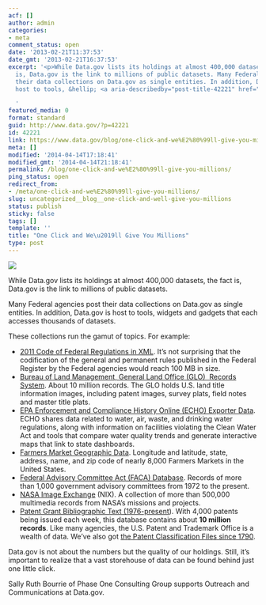 ```yaml
---
acf: []
author: admin
categories:
- meta
comment_status: open
date: '2013-02-21T11:37:53'
date_gmt: '2013-02-21T16:37:53'
excerpt: '<p>While Data.gov lists its holdings at almost 400,000 datasets, the fact
  is, Data.gov is the link to millions of public datasets. Many Federal agencies post
  their data collections on Data.gov as single entities. In addition, Data.gov is
  host to tools, &hellip; <a aria-describedby="post-title-42221" href="https://www.data.gov/blog/one-click-and-we%E2%80%99ll-give-you-millions">Continued</a></p>

  '
featured_media: 0
format: standard
guid: http://www.data.gov/?p=42221
id: 42221
link: https://www.data.gov/blog/one-click-and-we%E2%80%99ll-give-you-millions
meta: []
modified: '2014-04-14T17:18:41'
modified_gmt: '2014-04-14T21:18:41'
permalink: /blog/one-click-and-we%E2%80%99ll-give-you-millions/
ping_status: open
redirect_from:
- /meta/one-click-and-we%E2%80%99ll-give-you-millions/
slug: uncategorized__blog__one-click-and-well-give-you-millions
status: publish
sticky: false
tags: []
template: ''
title: "One Click and We\u2019ll Give You Millions"
type: post
---
```

![](https://s3.amazonaws.com/bsp-ocsit-prod-east-appdata/datagov/wordpress/2013/10/IMAGE%20FINAL%2022113%20BLOG.PNG)


While Data.gov lists its holdings at almost 400,000 datasets, the fact is, Data.gov is the link to millions of public datasets. 


Many Federal agencies post their data collections on Data.gov as single entities. In addition, Data.gov is host to tools, widgets and gadgets that each accesses thousands of datasets.


These collections run the gamut of topics. For example:


* [2011 Code of Federal Regulations in XML](https://explore.data.gov/Other/2011-Code-of-Federal-Regulations-in-XML/icbq-beqy). It’s not surprising that the codification of the general and permanent rules published in the Federal Register by the Federal agencies would reach 100 MB in size.
* [Bureau of Land Management, General Land Office (GLO)  Records System](https://explore.data.gov/Geography-and-Environment/Bureau-of-Land-Management-General-Land-Office-Reco/rm2y-d8hv). About 10 million records. The GLO holds U.S. land title information images, including patent images, survey plats, field notes and master title plats.
* [EPA Enforcement and Compliance History Online (ECHO) Exporter Data](https://explore.data.gov/Geography-and-Environment/Bureau-of-Land-Management-General-Land-Office-Reco/rm2y-d8hv). ECHO shares data related to water, air, waste, and drinking water regulations, along with information on facilities violating the Clean Water Act and tools that compare water quality trends and generate interactive maps that link to state dashboards.
* [Farmers Market Geographic Data](https://explore.data.gov/Agriculture/Farmers-Markets-Geographic-Data/wfna-38ey). Longitude and latitude, state, address, name, and zip code of nearly 8,000 Farmers Markets in the United States.
* [Federal Advisory Committee Act (FACA) Database](https://explore.data.gov/Information-and-Communications/Federal-Advisory-Committee-Act-FACA-Database-Compl/ee5n-9bkw). Records of more than 1,000 government advisory committees from 1972 to the present.
* [NASA Image Exchange](https://explore.data.gov/Science-and-Technology/NASA-Image-Exchange/irva-tgt8) (NIX). A collection of more than 500,000 multimedia records from NASA’s missions and projects.
* [Patent Grant Bibliographic Text (1976-present](https://explore.data.gov/Business-Enterprise/Patent-Grant-Bibliographic-Text-1976-Present-/8du5-jxih)). With 4,000 patents being issued each week, this database contains about **10 million records**. Like many agencies, the U.S. Patent and Trademark Office is a wealth of data. We’ve also got [the Patent Classification Files since 1790](http://www.data.gov/business/datasets/patent-classification-bimonthly-files-1790-present).


Data.gov is not about the numbers but the quality of our holdings. Still, it’s important to realize that a vast storehouse of data can be found behind just one little click.


Sally Ruth Bourrie of Phase One Consulting Group supports Outreach and Communications at Data.gov.



